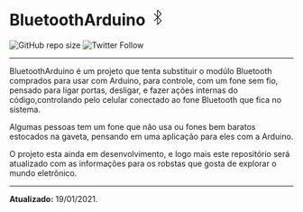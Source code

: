 # BluetoothArduino <img src="iconbluetooth.png"/> 

![GitHub repo size](https://img.shields.io/github/repo-size/samuelllr/BluetoothArduino?color=red)
![Twitter Follow](https://img.shields.io/twitter/follow/Samuelllr_htcod?style=social)

**********

BluetoothArduino é um projeto que tenta substituir o modúlo Bluetooth comprados para usar com Arduino, para controle, com um fone sem fio, pensado para ligar portas, desligar, e fazer ações internas do código,controlando pelo celular conectado ao fone Bluetooth que fica no sistema.

Algumas pessoas tem um fone que não usa ou fones bem baratos estocados na gaveta, pensando em uma aplicação para eles com a Arduino.

O projeto esta ainda em desenvolvimento, e logo mais este repositório será atualizado com as informações para os robstas que gosta de explorar o mundo eletrônico.

**********

<b>Atualizado:</b> 19/01/2021.
